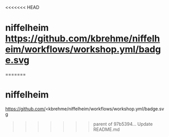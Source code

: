 <<<<<<< HEAD
# niffelheim                                                                                    https://github.com/kbrehme/niffelheim/workflows/workshop.yml/badge.svg
=======
# niffelheim
https://github.com/<kbrehme/niffelheim/workflows/workshop.yml/badge.svg
>>>>>>> parent of 97b5394... Update README.md
